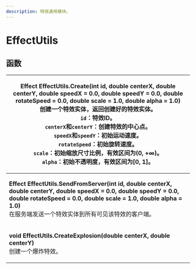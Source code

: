 ```yaml
---
description: 特效通用模块。
---
```


# EffectUtils

## 函数

| <p><strong>Effect EffectUtils.Create(int id, double centerX, double centerY, double speedX = 0.0, double speedY = 0.0, double rotateSpeed = 0.0, double scale = 1.0, double alpha = 1.0)</strong><br>创建一个特效实体，返回创建好的特效实体。<br><code>id</code>：特效ID。<br><code>centerX</code>和<code>centerY</code>：创建特效的中心点。<br><code>speedX</code>和<code>speedY</code>：初始运动速度。<br><code>rotateSpeed</code>：初始旋转速度。<br><code>scale</code>：初始缩放尺寸比例，有效区间为(0, +∞)。<br><code>alpha</code>：初始不透明度，有效区间为[0, 1]。</p> |
| ------------------------------------------------------------------------------------------------------------------------------------------------------------------------------------------------------------------------------------------------------------------------------------------------------------------------------------------------------------------------------------------------------------------------------------------------------------------------------------------- |
| <p><strong>Effect EffectUtils.SendFromServer(int id, double centerX, double centerY, double speedX = 0.0, double speedY = 0.0, double rotateSpeed = 0.0, double scale = 1.0, double alpha = 1.0)</strong><br>在服务端发送一个特效实体到所有可见该特效的客户端。</p>                                                                                                                                                                                                                                                  |
| <p><strong>void EffectUtils.CreateExplosion(double centerX, double centerY)</strong><br>创建一个爆炸特效。</p>                                                                                                                                                                                                                                                                                                                                                                                       |

